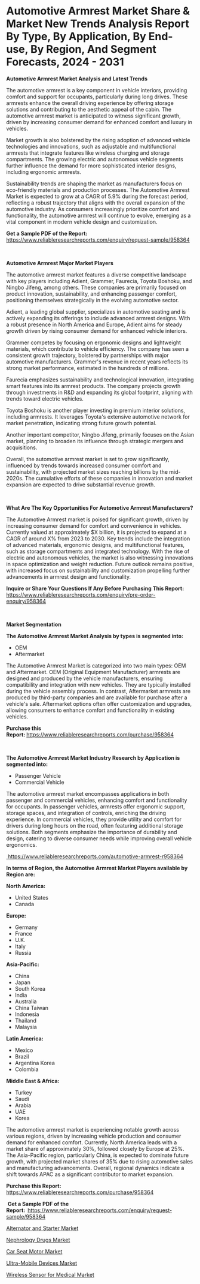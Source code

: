 <p><h1>Automotive Armrest Market Share & Market New Trends Analysis Report By Type, By Application, By End-use, By Region, And Segment Forecasts, 2024 - 2031</h1></p><p><strong>Automotive Armrest Market Analysis and Latest Trends</strong></p>
<p><p>The automotive armrest is a key component in vehicle interiors, providing comfort and support for occupants, particularly during long drives. These armrests enhance the overall driving experience by offering storage solutions and contributing to the aesthetic appeal of the cabin. The automotive armrest market is anticipated to witness significant growth, driven by increasing consumer demand for enhanced comfort and luxury in vehicles. </p><p>Market growth is also bolstered by the rising adoption of advanced vehicle technologies and innovations, such as adjustable and multifunctional armrests that integrate features like wireless charging and storage compartments. The growing electric and autonomous vehicle segments further influence the demand for more sophisticated interior designs, including ergonomic armrests. </p><p>Sustainability trends are shaping the market as manufacturers focus on eco-friendly materials and production processes. The Automotive Armrest Market is expected to grow at a CAGR of 5.9% during the forecast period, reflecting a robust trajectory that aligns with the overall expansion of the automotive industry. As consumers increasingly prioritize comfort and functionality, the automotive armrest will continue to evolve, emerging as a vital component in modern vehicle design and customization.</p></p>
<p><strong>Get a Sample PDF of the Report:&nbsp;</strong> <a href="https://www.reliableresearchreports.com/enquiry/request-sample/958364?utm_campaign=37&utm_medium=2&utm_source=Github&utm_content=ia&utm_term=02112024&utm_id=automotive-armrest">https://www.reliableresearchreports.com/enquiry/request-sample/958364</a></p>
<p>&nbsp;</p>
<p><strong>Automotive Armrest Major Market Players</strong></p>
<p><p>The automotive armrest market features a diverse competitive landscape with key players including Adient, Grammer, Faurecia, Toyota Boshoku, and Ningbo Jifeng, among others. These companies are primarily focused on product innovation, sustainability, and enhancing passenger comfort, positioning themselves strategically in the evolving automotive sector.</p><p>Adient, a leading global supplier, specializes in automotive seating and is actively expanding its offerings to include advanced armrest designs. With a robust presence in North America and Europe, Adient aims for steady growth driven by rising consumer demand for enhanced vehicle interiors.</p><p>Grammer competes by focusing on ergonomic designs and lightweight materials, which contribute to vehicle efficiency. The company has seen a consistent growth trajectory, bolstered by partnerships with major automotive manufacturers. Grammer's revenue in recent years reflects its strong market performance, estimated in the hundreds of millions.</p><p>Faurecia emphasizes sustainability and technological innovation, integrating smart features into its armrest products. The company projects growth through investments in R&D and expanding its global footprint, aligning with trends toward electric vehicles.</p><p>Toyota Boshoku is another player investing in premium interior solutions, including armrests. It leverages Toyota's extensive automotive network for market penetration, indicating strong future growth potential.</p><p>Another important competitor, Ningbo Jifeng, primarily focuses on the Asian market, planning to broaden its influence through strategic mergers and acquisitions. </p><p>Overall, the automotive armrest market is set to grow significantly, influenced by trends towards increased consumer comfort and sustainability, with projected market sizes reaching billions by the mid-2020s. The cumulative efforts of these companies in innovation and market expansion are expected to drive substantial revenue growth.</p></p>
<p>&nbsp;</p>
<p><strong>What Are The Key Opportunities For Automotive Armrest Manufacturers?</strong></p>
<p><p>The Automotive Armrest market is poised for significant growth, driven by increasing consumer demand for comfort and convenience in vehicles. Currently valued at approximately $X billion, it is projected to expand at a CAGR of around X% from 2023 to 2030. Key trends include the integration of advanced materials, ergonomic designs, and multifunctional features, such as storage compartments and integrated technology. With the rise of electric and autonomous vehicles, the market is also witnessing innovations in space optimization and weight reduction. Future outlook remains positive, with increased focus on sustainability and customization propelling further advancements in armrest design and functionality.</p></p>
<p><strong>Inquire or Share Your Questions If Any Before Purchasing This Report:</strong> <a href="https://www.reliableresearchreports.com/enquiry/pre-order-enquiry/958364?utm_campaign=37&utm_medium=2&utm_source=Github&utm_content=ia&utm_term=02112024&utm_id=automotive-armrest">https://www.reliableresearchreports.com/enquiry/pre-order-enquiry/958364</a></p>
<p>&nbsp;</p>
<p><strong>Market Segmentation</strong></p>
<p><strong>The Automotive Armrest Market Analysis by types is segmented into:</strong></p>
<p><ul><li>OEM</li><li>Aftermarket</li></ul></p>
<p><p>The Automotive Armrest Market is categorized into two main types: OEM and Aftermarket. OEM (Original Equipment Manufacturer) armrests are designed and produced by the vehicle manufacturers, ensuring compatibility and integration with new vehicles. They are typically installed during the vehicle assembly process. In contrast, Aftermarket armrests are produced by third-party companies and are available for purchase after a vehicle's sale. Aftermarket options often offer customization and upgrades, allowing consumers to enhance comfort and functionality in existing vehicles.</p></p>
<p><strong>Purchase this Report:&nbsp;</strong><a href="https://www.reliableresearchreports.com/purchase/958364?utm_campaign=37&utm_medium=2&utm_source=Github&utm_content=ia&utm_term=02112024&utm_id=automotive-armrest">https://www.reliableresearchreports.com/purchase/958364</a></p>
<p>&nbsp;</p>
<p><strong>The Automotive Armrest Market Industry Research by Application is segmented into:</strong></p>
<p><ul><li>Passenger Vehicle</li><li>Commercial Vehicle</li></ul></p>
<p><p>The automotive armrest market encompasses applications in both passenger and commercial vehicles, enhancing comfort and functionality for occupants. In passenger vehicles, armrests offer ergonomic support, storage spaces, and integration of controls, enriching the driving experience. In commercial vehicles, they provide utility and comfort for drivers during long hours on the road, often featuring additional storage solutions. Both segments emphasize the importance of durability and design, catering to diverse consumer needs while improving overall vehicle ergonomics.</p></p>
<p><a href="https://www.reliableresearchreports.com/automotive-armrest-r958364?utm_campaign=37&utm_medium=2&utm_source=Github&utm_content=ia&utm_term=02112024&utm_id=automotive-armrest">&nbsp;https://www.reliableresearchreports.com/automotive-armrest-r958364</a></p>
<p><strong>In terms of Region, the Automotive Armrest Market Players available by Region are:</strong></p>
<p>
    <p> <strong> North America: </strong>
        <ul>
            <li>United States</li>
            <li>Canada</li>
        </ul>
        </p> 
    <p> <strong> Europe: </strong>
        <ul>
            <li>Germany</li>
            <li>France</li>
            <li>U.K.</li>
            <li>Italy</li>
            <li>Russia</li>
        </ul>
        </p> 
    <p> <strong> Asia-Pacific: </strong>
        <ul>
            <li>China</li>
            <li>Japan</li>
            <li>South Korea</li>
            <li>India</li>
            <li>Australia</li>
            <li>China Taiwan</li>
            <li>Indonesia</li>
            <li>Thailand</li>
            <li>Malaysia</li>
        </ul>
        </p> 
    <p> <strong> Latin America: </strong>
        <ul>
            <li>Mexico</li>
            <li>Brazil</li>
            <li>Argentina Korea</li>
            <li>Colombia</li>
        </ul>
        </p> 
    <p> <strong> Middle East & Africa: </strong>
        <ul>
            <li>Turkey</li>
            <li>Saudi</li>
            <li>Arabia</li>
            <li>UAE</li>
            <li>Korea</li>
        </ul>
    </p>
    </p>
<p><p>The automotive armrest market is experiencing notable growth across various regions, driven by increasing vehicle production and consumer demand for enhanced comfort. Currently, North America leads with a market share of approximately 30%, followed closely by Europe at 25%. The Asia-Pacific region, particularly China, is expected to dominate future growth, with projected market shares of 35% due to rising automotive sales and manufacturing advancements. Overall, regional dynamics indicate a shift towards APAC as a significant contributor to market expansion.</p></p>
<p><strong>Purchase this Report: </strong><a href="https://www.reliableresearchreports.com/purchase/958364?utm_campaign=37&utm_medium=2&utm_source=Github&utm_content=ia&utm_term=02112024&utm_id=automotive-armrest">https://www.reliableresearchreports.com/purchase/958364</a></p>
<p>&nbsp;<strong>Get a Sample PDF of the Report:&nbsp;&nbsp;</strong><a href="https://www.reliableresearchreports.com/enquiry/request-sample/958364?utm_campaign=37&utm_medium=2&utm_source=Github&utm_content=ia&utm_term=02112024&utm_id=automotive-armrest">https://www.reliableresearchreports.com/enquiry/request-sample/958364</a></p>
<p><strong></strong></p>
<p><p><a href="https://github.com/MegiMusaj575/Market-Research-Report-List-1/blob/main/alternator-and-starter-market.md?utm_campaign=37&utm_medium=2&utm_source=Github&utm_content=ia&utm_term=02112024&utm_id=automotive-armrest">Alternator and Starter Market</a></p><p><a href="https://issuu.com/reportprime-2/docs/nephrology-drugs-market-size-2030.p_e6c8c7104ea68e?utm_campaign=37&utm_medium=2&utm_source=Github&utm_content=ia&utm_term=02112024&utm_id=automotive-armrest">Nephrology Drugs Market</a></p><p><a href="https://github.com/tomasa8xtkvotaw/Market-Research-Report-List-1/blob/main/car-seat-motor-market.md?utm_campaign=37&utm_medium=2&utm_source=Github&utm_content=ia&utm_term=02112024&utm_id=automotive-armrest">Car Seat Motor Market</a></p><p><a href="https://www.linkedin.com/pulse/global-ultra-mobile-devices-market-size-trends-analysis-jwuxe?utm_campaign=37&utm_medium=2&utm_source=Github&utm_content=ia&utm_term=02112024&utm_id=automotive-armrest">Ultra-Mobile Devices Market</a></p><p><a href="https://www.linkedin.com/pulse/influencing-factors-wireless-sensor-medical-market-insights-xzmze?utm_campaign=37&utm_medium=2&utm_source=Github&utm_content=ia&utm_term=02112024&utm_id=automotive-armrest">Wireless Sensor for Medical Market</a></p></p>